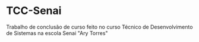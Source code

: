 # TCC-Senai
Trabalho de conclusão de curso feito no curso Técnico de Desenvolvimento de Sistemas na escola Senai "Ary Torres"

